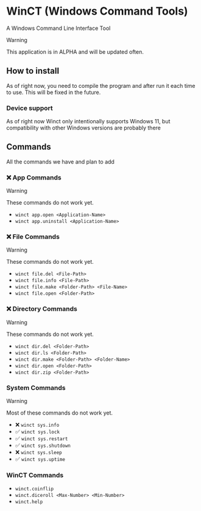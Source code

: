 # WinCT (Windows Command Tools)
A Windows Command Line Interface Tool

> [!WARNING]
> This application is in ALPHA and will be updated often.

## How to install
As of right now, you need to compile the program and after run it each time to use. This will be fixed in the future.

### Device support
As of right now Winct only intentionally supports Windows 11, but compatibility with other Windows versions are probably there

## Commands
All the commands we have and plan to add

### ❌ App Commands
> [!WARNING]
> These commands do not work yet.
- `winct app.open <Application-Name>`
- `winct app.uninstall <Application-Name>`

### ❌ File Commands
> [!WARNING]
> These commands do not work yet.
- `winct file.del <File-Path>`
- `winct file.info <File-Path>`
- `winct file.make <Folder-Path> <File-Name>`
- `winct file.open <Folder-Path>`

### ❌ Directory Commands
> [!WARNING]
> These commands do not work yet.
- `winct dir.del <Folder-Path>`
- `winct dir.ls <Folder-Path>`
- `winct dir.make <Folder-Path> <Folder-Name>`
- `winct dir.open <Folder-Path>`
- `winct dir.zip <Folder-Path>`

### System Commands
> [!WARNING]
> Most of these commands do not work yet.
- ❌ `winct sys.info`
- ✅ `winct sys.lock`
- ✅ `winct sys.restart`
- ✅ `winct sys.shutdown`
- ❌ `winct sys.sleep`
- ✅ `winct sys.uptime`

### WinCT Commands
- `winct.coinflip`
- `winct.diceroll <Max-Number> <Min-Number>`
- `winct.help`